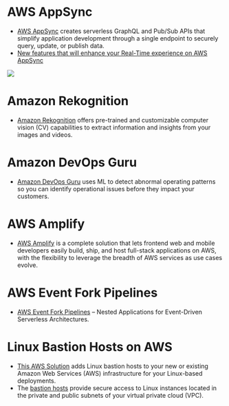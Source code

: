
# AWS AppSync
- [AWS AppSync](https://aws.amazon.com/appsync/) creates serverless GraphQL and Pub/Sub APIs that simplify application development through a single endpoint to securely query, update, or publish data.
- [New features that will enhance your Real-Time experience on AWS AppSync](https://aws.amazon.com/blogs/mobile/appsync-realtime/)

![](https://d2908q01vomqb2.cloudfront.net/0a57cb53ba59c46fc4b692527a38a87c78d84028/2019/11/06/image-1.png)

# Amazon Rekognition
- [Amazon Rekognition](https://aws.amazon.com/rekognition/) offers pre-trained and customizable computer vision (CV) capabilities to extract information and insights from your images and videos.

# Amazon DevOps Guru
- [Amazon DevOps Guru](https://aws.amazon.com/devops-guru/) uses ML to detect abnormal operating patterns so you can identify operational issues before they impact your customers.

# AWS Amplify
- [AWS Amplify](https://aws.amazon.com/amplify/) is a complete solution that lets frontend web and mobile developers easily build, ship, and host full-stack applications on AWS, with the flexibility to leverage the breadth of AWS services as use cases evolve.

# AWS Event Fork Pipelines
- [AWS Event Fork Pipelines](https://aws.amazon.com/about-aws/whats-new/2019/03/introducing-aws-event-fork-pipelines-nested-applications-for-event-driven-serverless-architectures/) – Nested Applications for Event-Driven Serverless Architectures.

# Linux Bastion Hosts on AWS
- [This AWS Solution](https://aws.amazon.com/solutions/implementations/linux-bastion/) adds Linux bastion hosts to your new or existing Amazon Web Services (AWS) infrastructure for your Linux-based deployments. 
- The [bastion hosts](https://aws.amazon.com/solutions/implementations/linux-bastion/) provide secure access to Linux instances located in the private and public subnets of your virtual private cloud (VPC).